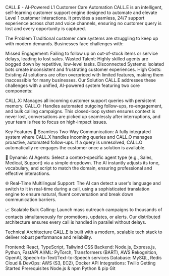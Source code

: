 CALL.E - AI-Powered L1 Customer Care Automation
CALL.E is an intelligent, self-learning customer support engine designed to automate and elevate Level 1 customer interactions. It provides a seamless, 24/7 support experience across chat and voice channels, ensuring no customer query is lost and every opportunity is captured.

The Problem
Traditional customer care systems are struggling to keep up with modern demands. Businesses face challenges with:

Missed Engagement: Failing to follow up on out-of-stock items or service delays, leading to lost sales.
Wasted Talent: Highly skilled agents are bogged down by repetitive, low-level tasks.
Disconnected Systems: Isolated bots create inconsistent and frustrating customer experiences.
High Costs: Existing AI solutions are often overpriced with limited features, making them inaccessible for many businesses.
Our Solution
CALL.E addresses these challenges with a unified, AI-powered system featuring two core components:

CALL.X: Manages all incoming customer support queries with persistent memory.
CALL.O: Handles automated outgoing follow-ups, re-engagement, and bulk calling campaigns.
This closed-loop system ensures context is never lost, conversations are picked up seamlessly after interruptions, and your team is free to focus on high-impact issues.

Key Features
🚀 Seamless Two-Way Communication: A fully integrated system where CALL.X handles incoming queries and CALL.O manages proactive, automated follow-ups. If a query is unresolved, CALL.O automatically re-engages the customer once a solution is available.

🧠 Dynamic AI Agents: Select a context-specific agent type (e.g., Sales, Medical, Support) via a simple dropdown. The AI instantly adjusts its tone, vocabulary, and script to match the domain, ensuring professional and effective interactions.

🌐 Real-Time Multilingual Support: The AI can detect a user's language and switch to it in real-time during a call, using a sophisticated translation engine to ensure natural, fluent conversation and break down communication barriers.

📈 Scalable Bulk Calling: Launch mass outreach campaigns to thousands of contacts simultaneously for promotions, updates, or alerts. Our distributed architecture ensures every call is handled in parallel without delays.

Technical Architecture
CALL.E is built with a modern, scalable tech stack to deliver robust performance and reliability.

Frontend: React, TypeScript, Tailwind CSS
Backend: Node.js, Express.js, Python, FastAPI
AI/ML: PyTorch, Transformers (BART), AWS Rekognition, OpenAI, Speech-to-Text/Text-to-Speech services
Database: MySQL, Redis
Cloud & DevOps: AWS (S3, EC2), Docker
API Integrations: Twilio
Getting Started
Prerequisites
Node.js & npm
Python & pip
Git
